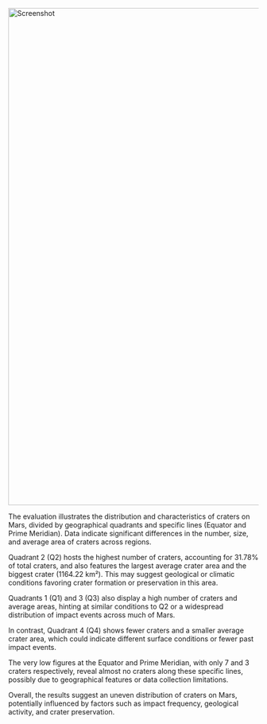 <a href="https://ibb.co/dkZ5SMQ"><img src="https://i.ibb.co/7rh1HCG/Screenshot.png" alt="Screenshot" border="0" width="1500" height="1000"></a>

The evaluation illustrates the distribution and characteristics of craters on Mars, divided by geographical quadrants and specific lines (Equator and Prime Meridian). Data indicate significant differences in the number, size, and average area of craters across regions.

Quadrant 2 (Q2) hosts the highest number of craters, accounting for 31.78% of total craters, and also features the largest average crater area and the biggest crater (1164.22 km²). This may suggest geological or climatic conditions favoring crater formation or preservation in this area.

Quadrants 1 (Q1) and 3 (Q3) also display a high number of craters and average areas, hinting at similar conditions to Q2 or a widespread distribution of impact events across much of Mars.

In contrast, Quadrant 4 (Q4) shows fewer craters and a smaller average crater area, which could indicate different surface conditions or fewer past impact events.

The very low figures at the Equator and Prime Meridian, with only 7 and 3 craters respectively, reveal almost no craters along these specific lines, possibly due to geographical features or data collection limitations.

Overall, the results suggest an uneven distribution of craters on Mars, potentially influenced by factors such as impact frequency, geological activity, and crater preservation.


